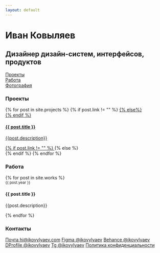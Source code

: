 ```yaml
---
layout: default
---
```

<div class='container-fluid'>
    <div class='row'>
        <div class='col-md-8 col-12'>
            <h1 class='main-color'>Иван Ковыляев</h1>
            <h2 class='h1'>Дизайнер дизайн-систем, интерфейсов, продуктов</h2>
        </div>
        <div class='col-md-4 col-12'>
            <a href='{{site.url}}/projects'>Проекты</a><br>
            <a href='{{site.url}}/work'>Работа</a><br>
            <a href='{{site.url}}/photo'>Фотография</a>
        </div>
    </div>
    <div class='row'>   
        <div class='col-md-4'>
        <h3>Проекты</h3>
        {% for post in site.projects %}
            {% if post.link != "" %}
                <a href="{{ post.link }}" target="blank">
            {% else%}
                <div>
            {% endif %}
                <h4>{{ post.title }} 
                </h4>
                <p>{{post.description}}</p>
            {% if post.link != "" %}
                </a>
            {% else %}
                </div>
            {% endif %}
        {% endfor %}
        </div>
    </div>
    <div class='row'>   
        <div class='col-md-4'>
        <h3>Работа</h3>
        {% for post in site.works %}
            <div>
                <small>{{ post.year }}</small>
                <h4>{{ post.title }}</h4>
                <p>{{post.description}}</p>
            </div>
        {% endfor %}
        </div>
    </div>
    <div class='row'>   
        <div class='col-md-4'>
        <h3>Контакты</h3>
        <a class='mt-3' href='mailto:hi@ikovylyaev.com' target="_blank">Почта hi@ikovylyaev.com</a>
        <a href='https://figma.com/@ikovylyaev' target="_blank">Figma @ikovylyaev</a>
        <a href='https://behance.net/ikovylyaev' target="_blank">Behance @ikovylyaev</a>
        <a href='https://dprofile.ru/ikovylyaev' target="_blank">DProfile @ikovylyaev</a>
        <a href='https://t.me/ikovylyaev' target="_blank">Tg @ikovylyaev</a>
        <a class='mt-5 link-small' href='{{site.url}}/policy' target="">Политика конфиденциальности</a>
        </div>
    </div>
</div>
